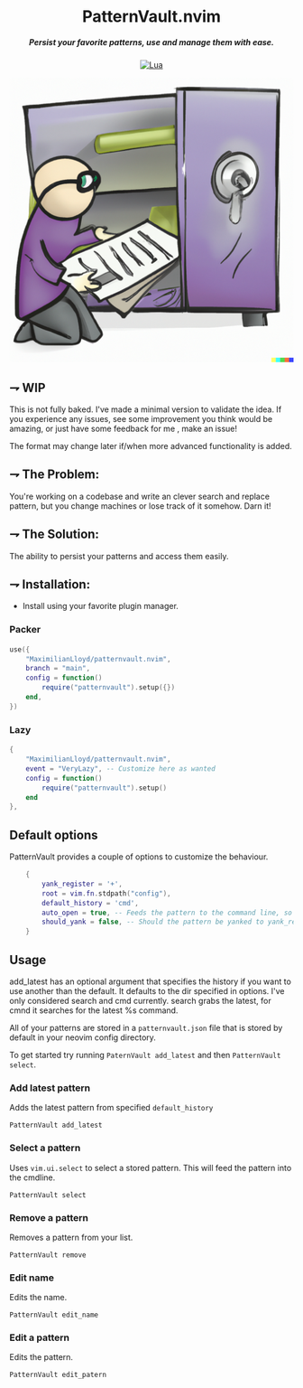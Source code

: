 
<div align="center">

# PatternVault.nvim
##### Persist your favorite patterns, use and manage them with ease.

[![Lua](https://img.shields.io/badge/Lua-blue.svg?style=for-the-badge&logo=lua)](http://www.lua.org)
</div>

![PatternVault](patternvault_logo.png)

## ⇁  WIP
This is not fully baked. I've made a minimal version to validate the idea. If you experience any
issues, see some improvement you think would be amazing, or just have some
feedback for me , make an issue!

The format may change later if/when more advanced functionality is added.


## ⇁ The Problem:
You're working on a codebase and write an clever search and replace pattern, but you change machines or lose track of it somehow. Darn it!


## ⇁ The Solution:
The ability to persist your patterns and access them easily.


## ⇁ Installation:

* Install using your favorite plugin manager.

### Packer
```lua
use({
    "MaximilianLloyd/patternvault.nvim",
    branch = "main",
    config = function()
        require("patternvault").setup({})
    end,
})
```


### Lazy
```lua
{
    "MaximilianLloyd/patternvault.nvim",
    event = "VeryLazy", -- Customize here as wanted
    config = function() 
        require("patternvault").setup()
    end
},

```

## Default options

PatternVault provides a couple of options to customize the behaviour.

```lua
	{
		yank_register = '+',
		root = vim.fn.stdpath("config"),
		default_history = 'cmd',
		auto_open = true, -- Feeds the pattern to the command line, so you can interact with it.
		should_yank = false, -- Should the pattern be yanked to yank_register.
	}
```

## Usage

add_latest has an optional argument that specifies the history if you want to use another than the default. It defaults to the dir specified in options. I've only considered search and cmd currently. search grabs the latest, for cmnd it searches for the latest %s command.

All of your patterns are stored in a `patternvault.json` file that is stored by default in your neovim config directory.


To get started try running `PaternVault add_latest` and then `PatternVault select`.


### Add latest pattern

Adds the latest pattern from specified `default_history`

```vim
PatternVault add_latest
```


### Select a pattern

Uses `vim.ui.select` to select a stored pattern. This will feed the pattern into the cmdline.

```vim
PatternVault select
```

### Remove a pattern

Removes a pattern from your list.

```vim
PatternVault remove
```

### Edit name

Edits the name.

```vim
PatternVault edit_name
```

### Edit a pattern

Edits the pattern.

```vim
PatternVault edit_patern
```
